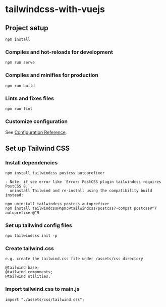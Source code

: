 # tailwindcss-with-vuejs

## Project setup
```
npm install
```

### Compiles and hot-reloads for development
```
npm run serve
```

### Compiles and minifies for production
```
npm run build
```

### Lints and fixes files
```
npm run lint
```

### Customize configuration
See [Configuration Reference](https://cli.vuejs.org/config/).


## Set up Tailwind CSS

### Install dependencies
```
npm install tailwindcss postcss autoprefixer

- Note: if see error like `Error: PostCSS plugin tailwindcss requires PostCSS 8.`,
  uninstall Tailwind and re-install using the compatibility build instead:

npm uninstall tailwindcss postcss autoprefixer
npm install tailwindcss@npm:@tailwindcss/postcss7-compat postcss@^7 autoprefixer@^9
```

### Set up tailwind config files
```
npx tailwindcss init -p   
```

### Create tailwind.css
```
e.g. create the tailwind.css file under /assets/css directory

@tailwind base;
@tailwind components;
@tailwind utilities;
```

### Import tailwind.css to main.js
```
import "./assets/css/tailwind.css";
```
